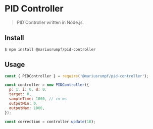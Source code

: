 # PID Controller

> PID Controller written in Node.js.

## Install

```
$ npm install @mariusrumpf/pid-controller
```

## Usage

```js
const { PIDController } = require('@mariusrumpf/pid-controller');

const controller = new PIDController({
  p: 1, i: 0, d: 0,
  target: 0,
  sampleTime: 1000, // in ms
  outputMin: 0,
  outputMax: 1000,
});

const correction = controller.update(10);
```
